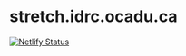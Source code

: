 # stretch.idrc.ocadu.ca

[![Netlify Status](https://api.netlify.com/api/v1/badges/630ab1e2-8183-4ac9-8ef3-c5b57cef4a56/deploy-status)](https://app.netlify.com/sites/idrc-stretch/deploys)

